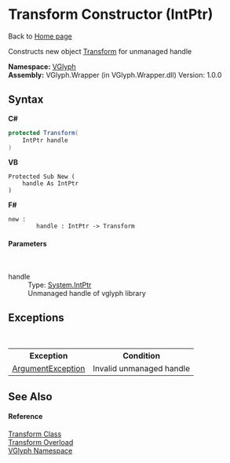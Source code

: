 # Transform Constructor (IntPtr)
Back to <a href="Home.md">Home page</a> 

Constructs new object <a href="T_VGlyph_Transform.md">Transform</a> for unmanaged handle

**Namespace:**&nbsp;<a href="N_VGlyph.md">VGlyph</a><br />**Assembly:**&nbsp;VGlyph.Wrapper (in VGlyph.Wrapper.dll) Version: 1.0.0

## Syntax

**C#**<br />
``` C#
protected Transform(
	IntPtr handle
)
```

**VB**<br />
``` VB
Protected Sub New ( 
	handle As IntPtr
)
```

**F#**<br />
``` F#
new : 
        handle : IntPtr -> Transform
```


#### Parameters
&nbsp;<dl><dt>handle</dt><dd>Type: <a href="http://msdn2.microsoft.com/en-us/library/5he14kz8" target="_blank">System.IntPtr</a><br />Unmanaged handle of vglyph library</dd></dl>

## Exceptions
&nbsp;<table><tr><th>Exception</th><th>Condition</th></tr><tr><td><a href="http://msdn2.microsoft.com/en-us/library/3w1b3114" target="_blank">ArgumentException</a></td><td>Invalid unmanaged handle</td></tr></table>

## See Also


#### Reference
<a href="T_VGlyph_Transform.md">Transform Class</a><br /><a href="Overload_VGlyph_Transform__ctor.md">Transform Overload</a><br /><a href="N_VGlyph.md">VGlyph Namespace</a><br />